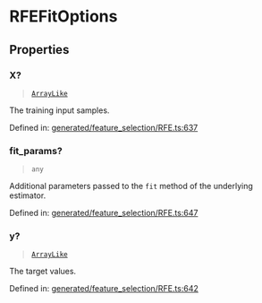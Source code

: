# RFEFitOptions

## Properties

### X?

> [`ArrayLike`](../types/ArrayLike.md)

The training input samples.

Defined in:  [generated/feature\_selection/RFE.ts:637](https://github.com/transitive-bullshit/scikit-learn-ts/blob/92ab806/packages/sklearn/src/generated/feature_selection/RFE.ts#L637)

### fit\_params?

> `any`

Additional parameters passed to the `fit` method of the underlying estimator.

Defined in:  [generated/feature\_selection/RFE.ts:647](https://github.com/transitive-bullshit/scikit-learn-ts/blob/92ab806/packages/sklearn/src/generated/feature_selection/RFE.ts#L647)

### y?

> [`ArrayLike`](../types/ArrayLike.md)

The target values.

Defined in:  [generated/feature\_selection/RFE.ts:642](https://github.com/transitive-bullshit/scikit-learn-ts/blob/92ab806/packages/sklearn/src/generated/feature_selection/RFE.ts#L642)
